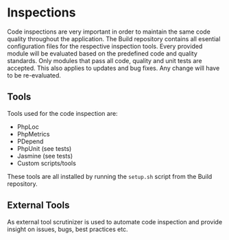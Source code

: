 # Inspections

Code inspections are very important in order to maintain the same code quality throughout the application. The Build repository contains all esential configuration files for the respective inspection tools. Every provided module will be evaluated based on the predefined code and quality standards. Only modules that pass all code, quality and unit tests are accepted. This also applies to updates and bug fixes. Any change will have to be re-evaluated.

## Tools

Tools used for the code inspection are:

* PhpLoc
* PhpMetrics
* PDepend
* PhpUnit (see tests)
* Jasmine (see tests)
* Custom scripts/tools

These tools are all installed by running the `setup.sh` script from the Build repository.

## External Tools

As external tool scrutinizer is used to automate code inspection and provide insight on issues, bugs, best practices etc.
